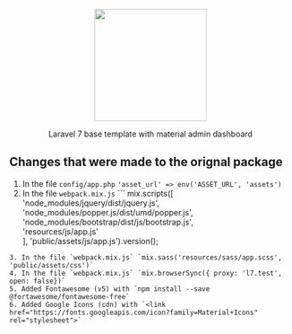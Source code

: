<p align="center"><img src="https://res.cloudinary.com/auxe/image/upload/v1584899634/auxe/auxeBlack220x51_gqqucy.png" width="200"></p>

<p align="center">Laravel 7 base template with material admin dashboard</p>

## Changes that were made to the orignal package

1. In the file `config/app.php` `'asset_url' => env('ASSET_URL', 'assets')`
2. In the file `webpack.mix.js` ```
mix.scripts([  
    'node_modules/jquery/dist/jquery.js',  
    'node_modules/popper.js/dist/umd/popper.js',  
    'node_modules/bootstrap/dist/js/bootstrap.js',  
    'resources/js/app.js'  
], 'public/assets/js/app.js').version();  
```
3. In the file `webpack.mix.js` `mix.sass('resources/sass/app.scss', 'public/assets/css')`
4. In the file `webpack.mix.js` `mix.browserSync({ proxy: 'l7.test', open: false})`
5. Added Fontawesome (v5) with `npm install --save @fortawesome/fontawesome-free`
6. Added Google Icons (cdn) with `<link href="https://fonts.googleapis.com/icon?family=Material+Icons" rel="stylesheet">`